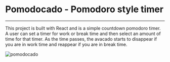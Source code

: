 # Pomodocado - Pomodoro style timer
---
This project is built with React and is a simple countdown pomodoro timer. A user can set a timer for work or break time and then select an amount of time for that timer. As the time passes, the avacado starts to disappear if you are in work time and reappear if you are in break time. 

![pomodocado](https://media.giphy.com/media/v1.Y2lkPTc5MGI3NjExMjZiNmU1ZTI4NWQwOTAxZmQwZjAyMzc0OTE2MjdlNzA4YWIzNzk2NyZlcD12MV9pbnRlcm5hbF9naWZzX2dpZklkJmN0PWc/6a1lanOBgd9D1WNJSC/giphy.gif)

